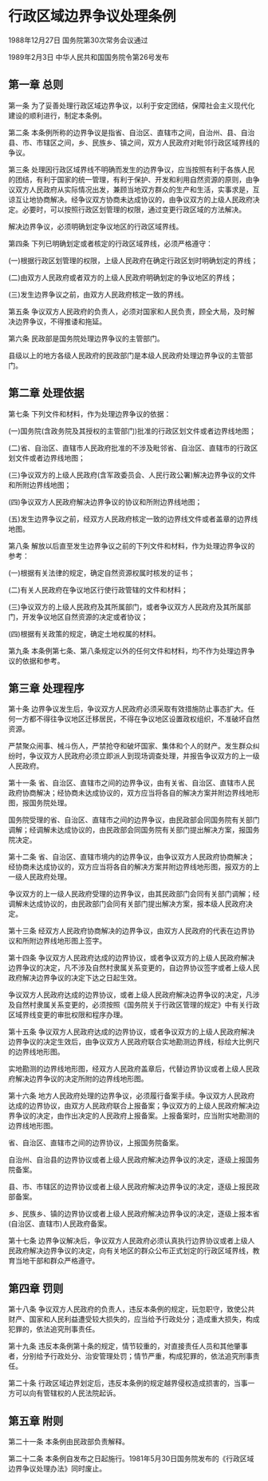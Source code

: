 # 行政区域边界争议处理条例

1988年12月27日 国务院第30次常务会议通过

1989年2月3日 中华人民共和国国务院令第26号发布　

<!-- INFO END -->

## 第一章 总则

第一条 为了妥善处理行政区域边界争议，以利于安定团结，保障社会主义现代化建设的顺利进行，制定本条例。

第二条 本条例所称的边界争议是指省、自治区、直辖市之间，自治州、县、自治县、市、市辖区之间，乡、民族乡、镇之间，双方人民政府对毗邻行政区域界线的争议。

第三条 处理因行政区域界线不明确而发生的边界争议，应当按照有利于各族人民的团结，有利于国家的统一管理，有利于保护、开发和利用自然资源的原则，由争议双方人民政府从实际情况出发，兼顾当地双方群众的生产和生活，实事求是，互谅互让地协商解决。经争议双方协商未达成协议的，由争议双方的上级人民政府决定。必要时，可以按照行政区划管理的权限，通过变更行政区域的方法解决。

解决边界争议，必须明确划定争议地区的行政区域界线。

第四条 下列已明确划定或者核定的行政区域界线，必须严格遵守：

(一)根据行政区划管理的权限，上级人民政府在确定行政区划时明确划定的界线；

(二)由双方人民政府或者双方的上级人民政府明确划定的争议地区的界线；

(三)发生边界争议之前，由双方人民政府核定一致的界线。

第五条 争议双方人民政府的负责人，必须对国家和人民负责，顾全大局，及时解决边界争议，不得推诿和拖延。

第六条 民政部是国务院处理边界争议的主管部门。

县级以上的地方各级人民政府的民政部门是本级人民政府处理边界争议的主管部门。

## 第二章 处理依据

第七条 下列文件和材料，作为处理边界争议的依据：

(一)国务院(含政务院及其授权的主管部门)批准的行政区划文件或者边界线地图；

(二)省、自治区、直辖市人民政府批准的不涉及毗邻省、自治区、直辖市的行政区划文件或者边界线地图；

(三)争议双方的上级人民政府(含军政委员会、人民行政公署)解决边界争议的文件和所附边界线地图；

(四)争议双方人民政府解决边界争议的协议和所附边界线地图；

(五)发生边界争议之前，经双方人民政府核定一致的边界线文件或者盖章的边界线地图。

第八条 解放以后直至发生边界争议之前的下列文件和材料，作为处理边界争议的参考：

(一)根据有关法律的规定，确定自然资源权属时核发的证书；

(二)有关人民政府在争议地区行使行政管辖的文件和材料；

(三)争议双方的上级人民政府及其所属部门，或者争议双方人民政府及其所属部门，开发争议地区自然资源的决定或者协议；

(四)根据有关政策的规定，确定土地权属的材料。

第九条 本条例第七条、第八条规定以外的任何文件和材料，均不作为处理边界争议的依据和参考。

## 第三章 处理程序

第十条 边界争议发生后，争议双方人民政府必须采取有效措施防止事态扩大。任何一方都不得往争议地区迁移居民，不得在争议地区设置政权组织，不准破坏自然资源。

严禁聚众闹事、械斗伤人，严禁抢夺和破坏国家、集体和个人的财产。发生群众纠纷时，争议双方人民政府必须立即派人到现场调查处理，并报告争议双方的上一级人民政府。

第十一条 省、自治区、直辖市之间的边界争议，由有关省、自治区、直辖市人民政府协商解决；经协商未达成协议的，双方应当将各自的解决方案并附边界线地形图，报国务院处理。

国务院受理的省、自治区、直辖市之间的边界争议，由民政部会同国务院有关部门调解；经调解未达成协议的，由民政部会同国务院有关部门提出解决方案，报国务院决定。

第十二条 省、自治区、直辖市境内的边界争议，由争议双方人民政府协商解决；经协商未达成协议的，双方应当将各自的解决方案并附边界线地形图，报双方的上一级人民政府处理。

争议双方的上一级人民政府受理的边界争议，由其民政部门会同有关部门调解；经调解未达成协议的，由民政部门会同有关部门提出解决方案，报本级人民政府决定。

第十三条 经双方人民政府协商解决的边界争议，由双方人民政府的代表在边界协议和所附边界线地形图上签字。

第十四条 争议双方人民政府达成的边界协议，或者争议双方的上级人民政府解决边界争议的决定，凡不涉及自然村隶属关系变更的，自边界协议签字或者上级人民政府解决边界争议的决定下达之日起生效。

争议双方人民政府达成的边界协议，或者上级人民政府解决边界争议的决定，凡涉及自然村隶属关系变更的，必须按照《国务院关于行政区管理的规定》中有关行政区域界线变更的审批权限和程序办理。

第十五条 争议双方人民政府达成的边界协议，或者争议双方的上级人民政府解决边界争议的决定生效后，由争议双方人民政府联合实地勘测边界线，标绘大比例尺的边界线地形图。

实地勘测的边界线地形图，经双方人民政府盖章后，代替边界协议或者上级人民政府解决边界争议的决定所附的边界线地形图。

第十六条 地方人民政府处理的边界争议，必须履行备案手续。争议双方人民政府达成的边界协议，由双方人民政府联合上报备案；争议双方的上级人民政府解决边界争议的决定，由作出决定的人民政府上报备案。上报备案时，应当附实地勘测的边界线地形图。

省、自治区、直辖市之间的边界协议，上报国务院备案。

自治州、自治县的边界协议或者上级人民政府解决边界争议的决定，逐级上报国务院备案。

县、市、市辖区的边界协议或者上级人民政府解决边界争议的决定，逐级上报民政部备案。

乡、民族乡、镇的边界协议或者上级人民政府解决边界争议的决定，逐级上报本省(自治区、直辖市)人民政府备案。

第十七条 边界争议解决后，争议双方人民政府必须认真执行边界协议或者上级人民政府解决边界争议的决定，向有关地区的群众公布正式划定的行政区域界线，教育当地干部和群众严格遵守。

## 第四章 罚则

第十八条 争议双方人民政府的负责人，违反本条例的规定，玩忽职守，致使公共财产、国家和人民利益遭受较大损失的，应当给予行政处分；造成重大损失，构成犯罪的，依法追究刑事责任。

第十九条 违反本条例第十条的规定，情节较重的，对直接责任人员和其他肇事者，分别给予行政处分、治安管理处罚；情节严重，构成犯罪的，依法追究刑事责任。

第二十条 行政区域边界划定后，违反本条例的规定越界侵权造成损害的，当事一方可以向有管辖权的人民法院起诉。

## 第五章 附则

第二十一条 本条例由民政部负责解释。

第二十二条 本条例自发布之日起施行。1981年5月30日国务院发布的《行政区域边界争议处理办法》同时废止。